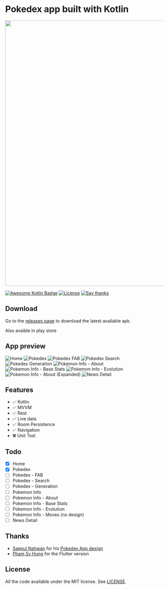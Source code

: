 # Pokedex app built with Kotlin

[<img src="https://user-images.githubusercontent.com/1295961/45949308-cbb2f680-bffb-11e8-8054-28c35ed6d132.png" align="center" width="850">](https://flutter.dev/)

[![Awesome Kotlin Badge](https://kotlin.link/awesome-kotlin.svg)](https://github.com/KotlinBy/awesome-kotlin)
[![License](https://img.shields.io/badge/License-MIT-red.svg)](LICENSE)
[![Say thanks](https://img.shields.io/badge/Say%20Thanks-👍-1EAEDB.svg)](https://github.com/mrcsxsiq/Kotlin-Pokedex/stargazers)


## Download

Go to the [releases page](https://github.com/mrcsxsiq/Kotlin-Pokedex/releases) to download the latest available apk.

Also avaible in play store

## App preview

![Home](screenshots/home.png "Home")
![Pokedex](screenshots/pokedex.png "Pokedex")
![Pokedex FAB](screenshots/pokedex-fab.png "Pokedex FAB")
![Pokedex Search](screenshots/pokedex-fab-search.png "Pokedex Search")
![Pokedex Generation](screenshots/pokedex-fab-generation.png "Pokedex Generation")
![Pokemon Info - About](screenshots/pokemon-info-about.png "Pokemon Info - About")
![Pokemon Info - Base Stats](screenshots/pokemon-info-base-stats.png "Pokemon Info - Base Stats")
![Pokemon Info - Evolution](screenshots/pokemon-info-evolution.png "Pokemon Info - Evolution")
![Pokemon Info - About (Expanded)](screenshots/pokemon-info-about-expanded.png "Pokemon Info - About (Expanded)")
![News Detail](screenshots/news-detail.png "News Detail")

## Features

- :white_check_mark: Kotlin 
- :white_check_mark: MVVM
- :white_check_mark: Rest
- :white_check_mark: Live data
- :white_check_mark: Room Persistence
- :white_check_mark: Navigation
- :x: Unit Test

## Todo

- [x] Home
- [x] Pokedex
- [ ] Pokedex - FAB
- [ ] Pokedex - Search
- [ ] Pokedex - Generation
- [ ] Pokemon Info
- [ ] Pokemon Info - About
- [ ] Pokemon Info - Base Stats
- [ ] Pokemon Info - Evolution
- [ ] Pokemon Info - Moves (no design)
- [ ] News Detail

## Thanks

- [Saepul Nahwan](https://dribbble.com/saepulnahwan23) for his [Pokedex App design](https://dribbble.com/shots/6545819-Pokedex-App)
- [Pham Sy Hung](https://github.com/scitbiz/flutter_pokedex/) for the Flutter version

## License

All the code available under the MIT license. See [LICENSE](LICENSE).
